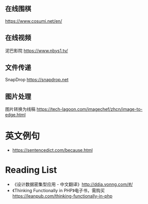 ## 在线围棋

https://www.cosumi.net/en/

## 在线视频

泥巴影院 https://www.nbys1.tv/

## 文件传递

SnapDrop https://snapdrop.net

## 图片处理

图片转换为线稿 https://tech-lagoon.com/imagechef/zhcn/image-to-edge.html

# 英文例句

* https://sentencedict.com/because.html

# Reading List

* 《设计数据密集型应用 - 中文翻译》http://ddia.vonng.com/#/
* 《Thinking Functionally in PHP》电子书，需购买 https://leanpub.com/thinking-functionally-in-php

